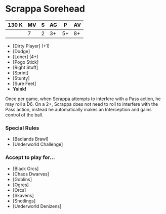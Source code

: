 # Scrappa Sorehead
| 130 K  | MV | S | AG | P | AV |
| --- | --- | --- | --- | --- | --- |
| | 7 | 2 | 3+ | 5+ | 8+ |

* [Dirty Player] (+1)
* [Dodge]
* [Loner] (4+)
* [Pogo Stick]
* [Right Stuff]
* [Sprint]
* [Stunty]
* [Sure Feet]
* **Yoink!**

Once per game, when Scrappa attempts to interfere with a Pass action, he may roll a D6. On a 2+, Scrappa does not need to roll to interfere with the Pass action, instead he automatically makes an Interception and gains control of the ball.


### Special Rules
* [Badlands Brawl]
* [Underworld Challenge]

### Accept to play for...
* [Black Orcs]
* [Chaos Dwarves]
* [Goblins]
* [Ogres]
* [Orcs]
* [Skavens]
* [Snotlings]
* [Underworld Denizens]
